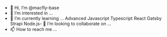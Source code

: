 - 👋 Hi, I’m @macfly-base
- 👀 I’m interested in ...
- 🌱 I’m currently learning ...
Advanced Javascript
Typescript
React
Gatsby
Strapi
Node.js- 💞️ I’m looking to collaborate on ...
- 📫 How to reach me ...

<!---
macfly-base/macfly-base is a ✨ special ✨ repository because its `README.md` (this file) appears on your GitHub profile.
You can click the Preview link to take a look at your changes.
--->
